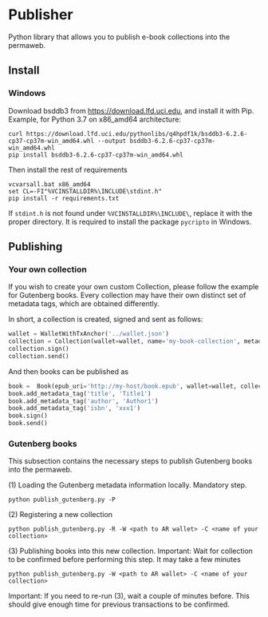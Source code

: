 # Publisher 

Python library that allows you to publish e-book collections into the permaweb.

## Install

### Windows

Download bsddb3 from https://download.lfd.uci.edu, and install it with Pip.
Example, for Python 3.7 on x86_amd64 architecture:

```shell script
curl https://download.lfd.uci.edu/pythonlibs/q4hpdf1k/bsddb3-6.2.6-cp37-cp37m-win_amd64.whl --output bsddb3-6.2.6-cp37-cp37m-win_amd64.whl
pip install bsddb3-6.2.6-cp37-cp37m-win_amd64.whl
```

Then install the rest of requirements
```
vcvarsall.bat x86_amd64
set CL=-FI"%VCINSTALLDIR%\INCLUDE\stdint.h"
pip install -r requirements.txt
```

If `stdint.h` is not found under `%VCINSTALLDIR%\INCLUDE\`, replace it with the proper directory. It is
required to install the package `pycripto` in Windows.

## Publishing

### Your own collection

If you wish to create your own custom Collection, please follow the example for Gutenberg books. 
Every collection may have their own distinct set of metadata tags, which are obtained differently.

In short, a collection is created, signed and sent as follows:
```python
wallet = WalletWithTxAnchor('../wallet.json')
collection = Collection(wallet=wallet, name='my-book-collection', metadata_tags=['title','author','isbn'])
collection.sign()
collection.send()
```

And then books can be published as
```python
book =  Book(epub_uri='http://my-host/book.epub', wallet=wallet, collection=collection, block_number=0)
book.add_metadata_tag('title', 'Title1')
book.add_metadata_tag('author', 'Author1')
book.add_metadata_tag('isbn', 'xxx1')
book.sign()
book.send()
```

### Gutenberg books

This subsection contains the necessary steps to publish Gutenberg books into the permaweb.

(1) Loading the Gutenberg metadata information locally. Mandatory step.

```shell script
python publish_gutenberg.py -P
```

(2) Registering a new collection

```shell script
python publish_gutenberg.py -R -W <path to AR wallet> -C <name of your collection>
```

(3) Publishing books into this new collection. 
Important: Wait for collection to be confirmed before performing this step. It may take a few minutes

```shell script
python publish_gutenberg.py -W <path to AR wallet> -C <name of your collection>
```

Important: If you need to re-run (3), wait a couple of minutes before. 
This should give enough time for previous transactions to be confirmed.

